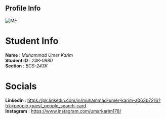 ## Profile Info

![ME](https://avatars.githubusercontent.com/u/113251927?v=4)

# Student Info
**Name** : _Muhammad Umer Karim_\
**Student ID** : _24K-0880_\
**Section** : _BCS-243K_

# Socials
**Linkedin** : https://pk.linkedin.com/in/muhammad-umer-karim-a063b7216?trk=people-guest_people_search-card \
**Instagram** : https://www.instagram.com/umarkarim178/ 
